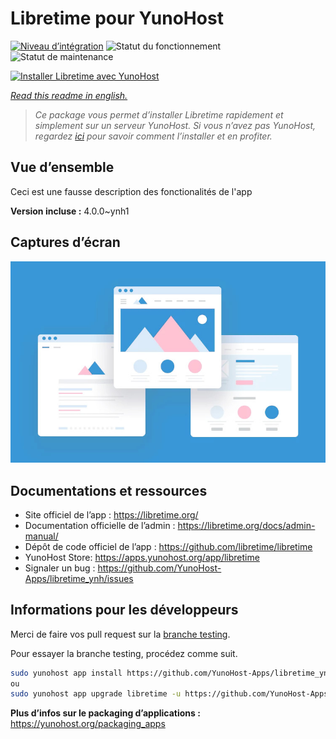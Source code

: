 <!--
N.B.: This README was automatically generated by https://github.com/YunoHost/apps/tree/master/tools/README-generator
It shall NOT be edited by hand.
-->

# Libretime pour YunoHost

[![Niveau d’intégration](https://dash.yunohost.org/integration/libretime.svg)](https://dash.yunohost.org/appci/app/libretime) ![Statut du fonctionnement](https://ci-apps.yunohost.org/ci/badges/libretime.status.svg) ![Statut de maintenance](https://ci-apps.yunohost.org/ci/badges/libretime.maintain.svg)

[![Installer Libretime avec YunoHost](https://install-app.yunohost.org/install-with-yunohost.svg)](https://install-app.yunohost.org/?app=libretime)

*[Read this readme in english.](./README.md)*

> *Ce package vous permet d’installer Libretime rapidement et simplement sur un serveur YunoHost.
Si vous n’avez pas YunoHost, regardez [ici](https://yunohost.org/#/install) pour savoir comment l’installer et en profiter.*

## Vue d’ensemble

Ceci est une fausse description des fonctionalités de l'app


**Version incluse :** 4.0.0~ynh1
## Captures d’écran

![Capture d’écran de Libretime](./doc/screenshots/example.jpg)

## Documentations et ressources

* Site officiel de l’app : <https://libretime.org/>
* Documentation officielle de l’admin : <https://libretime.org/docs/admin-manual/>
* Dépôt de code officiel de l’app : <https://github.com/libretime/libretime>
* YunoHost Store: <https://apps.yunohost.org/app/libretime>
* Signaler un bug : <https://github.com/YunoHost-Apps/libretime_ynh/issues>

## Informations pour les développeurs

Merci de faire vos pull request sur la [branche testing](https://github.com/YunoHost-Apps/libretime_ynh/tree/testing).

Pour essayer la branche testing, procédez comme suit.

``` bash
sudo yunohost app install https://github.com/YunoHost-Apps/libretime_ynh/tree/testing --debug
ou
sudo yunohost app upgrade libretime -u https://github.com/YunoHost-Apps/libretime_ynh/tree/testing --debug
```

**Plus d’infos sur le packaging d’applications :** <https://yunohost.org/packaging_apps>